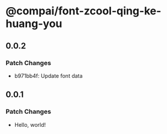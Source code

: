 # @compai/font-zcool-qing-ke-huang-you

## 0.0.2

### Patch Changes

- b971bb4f: Update font data

## 0.0.1

### Patch Changes

- Hello, world!
